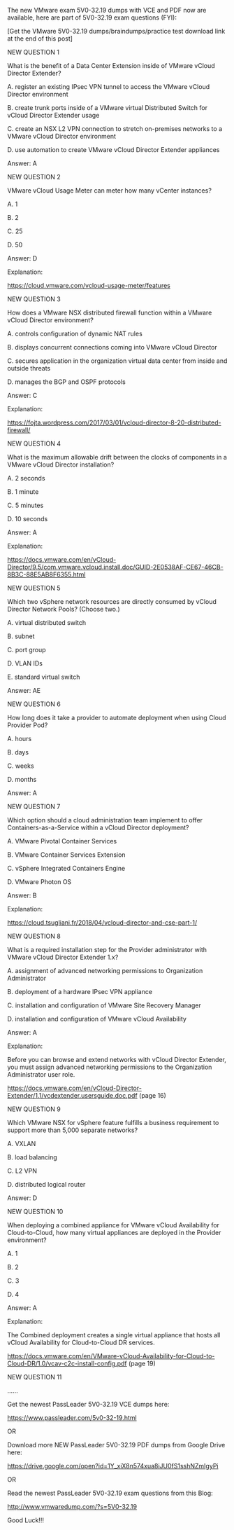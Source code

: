 The new VMware exam 5V0-32.19 dumps with VCE and PDF now are available, here are part of 5V0-32.19 exam questions (FYI):

 

[Get the VMware 5V0-32.19 dumps/braindumps/practice test download link at the end of this post]

 

NEW QUESTION 1

What is the benefit of a Data Center Extension inside of VMware vCloud Director Extender?

 

A.  register an existing IPsec VPN tunnel to access the VMware vCloud Director environment

B. create trunk ports inside of a VMware virtual Distributed Switch for vCloud Director Extender usage

C. create an NSX L2 VPN connection to stretch on-premises networks to a VMware vCloud Director environment

D. use automation to create VMware vCloud Director Extender appliances

 

Answer: A

 

NEW QUESTION 2

VMware vCloud Usage Meter can meter how many vCenter instances?

 

A. 1

B. 2

C. 25

D. 50

 

Answer: D

Explanation:

https://cloud.vmware.com/vcloud-usage-meter/features

 

NEW QUESTION 3

How does a VMware NSX distributed firewall function within a VMware vCloud Director environment?

 

A. controls configuration of dynamic NAT rules

B. displays concurrent connections coming into VMware vCloud Director

C. secures application in the organization virtual data center from inside and outside threats

D. manages the BGP and OSPF protocols

 

Answer: C

Explanation:

https://fojta.wordpress.com/2017/03/01/vcloud-director-8-20-distributed-firewall/

 

NEW QUESTION 4

What is the maximum allowable drift between the clocks of components in a VMware vCloud Director installation?

 

A. 2 seconds

B. 1 minute

C. 5 minutes

D. 10 seconds

 

Answer: A

Explanation:

https://docs.vmware.com/en/vCloud-Director/9.5/com.vmware.vcloud.install.doc/GUID-2E0538AF-CE67-46CB-8B3C-88E5AB8F6355.html

 

NEW QUESTION 5

Which two vSphere network resources are directly consumed by vCloud Director Network Pools? (Choose two.)

 

A. virtual distributed switch

B. subnet

C. port group

D. VLAN IDs

E. standard virtual switch

 

Answer: AE

 

NEW QUESTION 6

How long does it take a provider to automate deployment when using Cloud Provider Pod?

 

A. hours

B. days

C. weeks

D. months

 

Answer: A

 

NEW QUESTION 7

Which option should a cloud administration team implement to offer Containers-as-a-Service within a vCloud Director deployment?

 

A. VMware Pivotal Container Services

B. VMware Container Services Extension

C. vSphere Integrated Containers Engine

D. VMware Photon OS

 

Answer: B

Explanation:

https://cloud.tsugliani.fr/2018/04/vcloud-director-and-cse-part-1/

 

NEW QUESTION 8

What is a required installation step for the Provider administrator with VMware vCloud Director Extender 1.x?

 

A. assignment of advanced networking permissions to Organization Administrator

B. deployment of a hardware IPsec VPN appliance

C. installation and configuration of VMware Site Recovery Manager

D. installation and configuration of VMware vCloud Availability

 

Answer: A

Explanation:

Before you can browse and extend networks with vCloud Director Extender, you must assign advanced networking permissions to the Organization Administrator user role.

https://docs.vmware.com/en/vCloud-Director-Extender/1.1/vcdextender.usersguide.doc.pdf (page 16)

 

NEW QUESTION 9

Which VMware NSX for vSphere feature fulfills a business requirement to support more than 5,000 separate networks?

 

A. VXLAN

B. load balancing

C. L2 VPN

D. distributed logical router

 

Answer: D

 

NEW QUESTION 10

When deploying a combined appliance for VMware vCloud Availability for Cloud-to-Cloud, how many virtual appliances are deployed in the Provider environment?

 

A. 1

B. 2

C. 3

D. 4

 

Answer: A

Explanation:

The Combined deployment creates a single virtual appliance that hosts all vCloud Availability for Cloud-to-Cloud DR services.

https://docs.vmware.com/en/VMware-vCloud-Availability-for-Cloud-to-Cloud-DR/1.0/vcav-c2c-install-config.pdf (page 19)

 

NEW QUESTION 11

......

 

Get the newest PassLeader 5V0-32.19 VCE dumps here:

 

https://www.passleader.com/5v0-32-19.html

 

OR

 

Download more NEW PassLeader 5V0-32.19 PDF dumps from Google Drive here:

 

https://drive.google.com/open?id=1Y_xiX8n574xua8iJU0fS1sshNZmIgyPi

 

OR

 

Read the newest PassLeader 5V0-32.19 exam questions from this Blog:

 

http://www.vmwaredump.com/?s=5V0-32.19

 

Good Luck!!!

